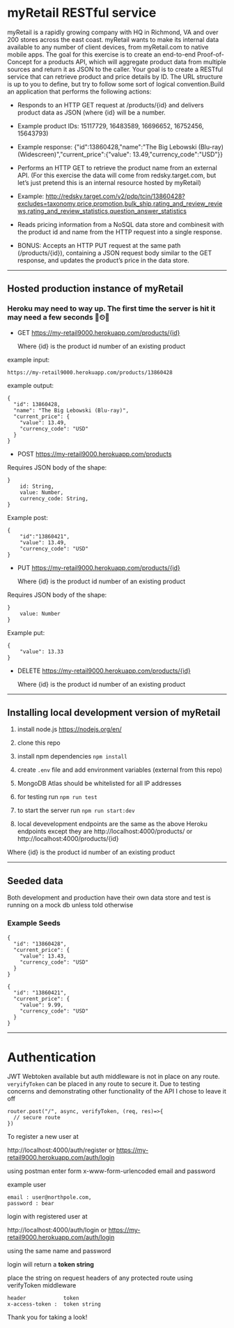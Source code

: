 
# myRetail RESTful service #

myRetail is a rapidly growing company with HQ in Richmond, VA and over 200 stores across the east coast. myRetail wants to make its internal data available to any number of client devices, from myRetail.com to native mobile apps. The goal for this exercise is to create an end-to-end Proof-of-Concept for a products API, which will aggregate product data from multiple sources and return it as JSON to the caller. Your goal is to create a RESTful service that can retrieve product and price details by ID. The URL structure is up to you to define, but try to follow some sort of logical convention.Build an application that performs the following actions: 

* Responds to an HTTP GET request at /products/{id} and delivers product data as JSON (where {id} will be a number. 

* Example product IDs: 15117729, 16483589, 16696652, 16752456, 15643793) 

* Example response: {"id":13860428,"name":"The Big Lebowski (Blu-ray) (Widescreen)","current_price":{"value": 13.49,"currency_code":"USD"}}

* Performs an HTTP GET to retrieve the product name from an external API. (For this exercise the data will come from redsky.target.com, but let’s just pretend this is an internal resource hosted by myRetail) 

* Example: http://redsky.target.com/v2/pdp/tcin/13860428?excludes=taxonomy,price,promotion,bulk_ship,rating_and_review_reviews,rating_and_review_statistics,question_answer_statistics

* Reads pricing information from a NoSQL data store and combinesit with the product id and name from the HTTP request into a single response. 

* BONUS: Accepts an HTTP PUT request at the same path (/products/{id}), containing a JSON request body similar to the GET response, and updates the product’s price in the data store.

- - - -

## Hosted production instance of myRetail ##
### Heroku may need to way up. The first time the server is hit it may need a few seconds 🚀⏲🚀  ###

* GET https://my-retail9000.herokuapp.com/products/{id}

  Where {id} is the product id number of an existing product

example input:
~~~
https://my-retail9000.herokuapp.com/products/13860428
~~~
example output:
~~~
{
  "id": 13860428,
  "name": "The Big Lebowski (Blu-ray)",
  "current_price": {
    "value": 13.49,
    "currency_code": "USD"
  }
}
~~~

* POST https://my-retail9000.herokuapp.com/products

Requires JSON body of the shape:
~~~
}
    id: String,
    value: Number,
    currency_code: String,
}
~~~
Example post:
~~~
{
	"id":"13860421",
	"value": 13.49,
	"currency_code": "USD"
}
~~~
* PUT https://my-retail9000.herokuapp.com/products/{id}

  Where {id} is the product id number of an existing product

Requires JSON body of the shape:
~~~
}
    value: Number
}
~~~

Example put:
~~~
{
    "value": 13.33
}
~~~
* DELETE https://my-retail9000.herokuapp.com/products/{id}

  Where {id} is the product id number of an existing product

- - - -

## Installing local development version of myRetail ##

1. install node.js https://nodejs.org/en/

2. clone this repo 

3. install npm dependencies `npm install`

4. create `.env` file and add environment variables (external from this repo)

5. MongoDB Atlas should be whitelisted for all IP addresses

6. for testing run `npm run test`

7. to start the server run `npm run start:dev`

8. local devevelopment endpoints are the same as the above Heroku endpoints except they are http://localhost:4000/products/
or http://localhost:4000/products/{id}

Where {id} is the product id number of an existing product
- - - -
## Seeded data ##

Both development and production have their own data store and test is running on a mock db unless told otherwise

### Example Seeds ###
~~~
{
  "id": "13860428",
  "current_price": {
    "value": 13.43,
    "currency_code": "USD"
  }
}

{
  "id": "13860421",
  "current_price": {
    "value": 9.99,
    "currency_code": "USD"
  }
}
~~~

- - - -

# Authentication #

JWT Webtoken available but auth middleware is not in place on any route. `veryifyToken` can be placed in any route to secure it. Due to testing concerns and demonstrating other functionality of the API I chose to leave it off

~~~
router.post("/", async, verifyToken, (req, res)=>{
  // secure route
})
~~~

To register a new user at

http://localhost:4000/auth/register or https://my-retail9000.herokuapp.com/auth/login

using postman enter form x-www-form-urlencoded email and password

example user
~~~
email : user@northpole.com,
password : bear
~~~

login with registered user at

http://localhost:4000/auth/login or https://my-retail9000.herokuapp.com/auth/login

using the same name and password

login will return a __token string__

place the string on request headers of any protected route using verifyToken middleware 

~~~
header            token
x-access-token :  token string
~~~

Thank you for taking a look!


